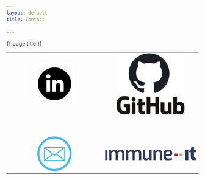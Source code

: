 ```yaml
---
layout: default
title: Contact

---
```


{{ page.title }}

<table border="0" cellspacing="0" cellpadding="0">
  
  <tr>
     <td align="center">
    <a href="https://www.linkedin.com/in/michaelhallik/" title="My Linkedin profile" target="_blank"><img width="45%" src="/assets/images/linkedin_tr.png"></a>
     </td>
     <td align="center">
      <a href="https://github.com/MichaelHallik" title="My (rather modest) Github repositories" target="_blank"><img width="75%" src="/assets/images/github.png"></a>
     </td>
  </tr>
  
  <tr height="50px"> <td> </td> <td> </td> </tr>
  
  <tr>
     <td align="center">
      <a href="mailto:mhallik@immune.it" title="Contact me through e-mail" target="_blank"><img width="38%" src="/assets/images/email_tr.png"></a>
     </td>
     <td align="center">
      <a href="https://www.immune.it" title="My current home" target="_blank"><img width="100%" src="/assets/images/immune.svg"></a>
     </td>
  </tr>

</table>
